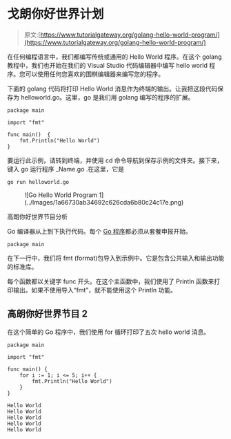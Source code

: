 # 戈朗你好世界计划

> 原文:[https://www.tutorialgateway.org/golang-hello-world-program/](https://www.tutorialgateway.org/golang-hello-world-program/)

在任何编程语言中，我们都编写传统或通用的 Hello World 程序。在这个 golang 教程中，我们也开始在我们的 Visual Studio 代码编辑器中编写 hello world 程序。您可以使用任何您喜欢的围棋编辑器来编写您的程序。

下面的 golang 代码将打印 Hello World 消息作为终端的输出。让我把这段代码保存为 helloworld.go。这里，go 是我们用 golang 编写的程序的扩展。

```
package main

import "fmt"

func main()  {
    fmt.Println("Hello World")
}
```

要运行此示例，请转到终端，并使用 cd 命令导航到保存示例的文件夹。接下来，键入 go 运行程序 _Name.go .在这里，它是

```
go run helloworld.go
```

<figure class="wp-block-image size-large">![Go Hello World Program 1](../Images/1a66730ab34692c626cda6b80c24c17e.png)</figure>

高朗你好世界节目分析

Go 编译器从上到下执行代码。每个 [Go 程序](https://www.tutorialgateway.org/go-programs/)都必须从套餐申报开始。

```
package main
```

在下一行中，我们将 fmt (format)包导入到示例中。它是包含公共输入和输出功能的标准库。

每个函数都以关键字 func 开头。在这个主函数中，我们使用了 Println 函数来打印输出。如果不使用导入“fmt”，就不能使用这个 Println 功能。

## 高朗你好世界节目 2

在这个简单的 Go 程序中，我们使用 for 循环打印了五次 hello world 消息。

```
package main

import "fmt"

func main() {
    for i := 1; i <= 5; i++ {
        fmt.Println("Hello World")
    }
}
```

```
Hello World
Hello World
Hello World
Hello World
Hello World
```
